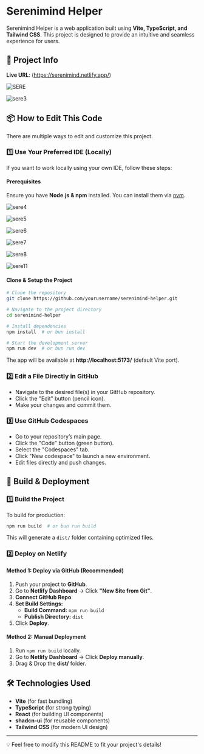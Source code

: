# Serenimind Helper

Serenimind Helper is a web application built using **Vite, TypeScript, and Tailwind CSS**. This project is designed to provide an intuitive and seamless experience for users.

## 🚀 Project Info

**Live URL**: (https://serenimind.netlify.app/)

![SERE](https://github.com/user-attachments/assets/6da306a9-9719-4d88-a97c-1854bdd35ff3)

![sere3](https://github.com/user-attachments/assets/9c9e96a1-edf1-4842-bd32-9a79f2f82a68)

## 📦 How to Edit This Code

There are multiple ways to edit and customize this project.

### **1️⃣ Use Your Preferred IDE (Locally)**

If you want to work locally using your own IDE, follow these steps:

#### **Prerequisites**
Ensure you have **Node.js & npm** installed. You can install them via [nvm](https://github.com/nvm-sh/nvm#installing-and-updating).

![sere4](https://github.com/user-attachments/assets/263bfe97-3577-4ff5-beeb-aa68494e4cf2)

![sere5](https://github.com/user-attachments/assets/1d7ada7c-7672-4f85-b8cd-2c830a2dd464)

![sere6](https://github.com/user-attachments/assets/2291a39a-5bb9-4d50-80d9-176d4b2ff160)

![sere7](https://github.com/user-attachments/assets/98284f93-4e7d-4250-a0c3-09c0043293fa)

![sere8](https://github.com/user-attachments/assets/09e8d3c9-934f-4296-b7b4-92ee755705fe)

![sere11](https://github.com/user-attachments/assets/dec90cf0-614a-4981-8b09-280d7fe2c27a)


#### **Clone & Setup the Project**
```sh
# Clone the repository
git clone https://github.com/yourusername/serenimind-helper.git

# Navigate to the project directory
cd serenimind-helper

# Install dependencies
npm install  # or bun install

# Start the development server
npm run dev  # or bun run dev
```

The app will be available at **http://localhost:5173/** (default Vite port).

### **2️⃣ Edit a File Directly in GitHub**
- Navigate to the desired file(s) in your GitHub repository.
- Click the "Edit" button (pencil icon).
- Make your changes and commit them.

### **3️⃣ Use GitHub Codespaces**
- Go to your repository’s main page.
- Click the "Code" button (green button).
- Select the "Codespaces" tab.
- Click "New codespace" to launch a new environment.
- Edit files directly and push changes.

## 🔨 Build & Deployment

### **1️⃣ Build the Project**
To build for production:
```sh
npm run build  # or bun run build
```
This will generate a `dist/` folder containing optimized files.

### **2️⃣ Deploy on Netlify**
#### **Method 1: Deploy via GitHub (Recommended)**
1. Push your project to **GitHub**.
2. Go to **Netlify Dashboard** → Click **"New Site from Git"**.
3. **Connect GitHub Repo**.
4. **Set Build Settings:**
   - **Build Command:** `npm run build`
   - **Publish Directory:** `dist`
5. Click **Deploy**.

#### **Method 2: Manual Deployment**
1. Run `npm run build` locally.
2. Go to **Netlify Dashboard** → Click **Deploy manually**.
3. Drag & Drop the **dist/** folder.

## 🛠 Technologies Used
- **Vite** (for fast bundling)
- **TypeScript** (for strong typing)
- **React** (for building UI components)
- **shadcn-ui** (for reusable components)
- **Tailwind CSS** (for modern UI design)
---

💡 Feel free to modify this README to fit your project's details!
